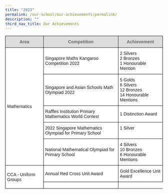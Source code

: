 ```yaml
---
title: "2023"
permalink: /our-school/our-achievements/permalink/
description: ""
third_nav_title: Our Achievements
---
```

<style type="text/css">
.tg  {border-collapse:collapse;border-spacing:0;}
.tg td{border-color:black;border-style:solid;border-width:1px;font-family:Arial, sans-serif;font-size:14px;
  overflow:hidden;padding:10px 5px;word-break:normal;}
.tg th{border-color:black;border-style:solid;border-width:1px;font-family:Arial, sans-serif;font-size:14px;
  font-weight:normal;overflow:hidden;padding:10px 5px;word-break:normal;}
.tg .tg-feqv{background-color:#DDD;color:#666;font-weight:bold;text-align:center;vertical-align:middle}
.tg .tg-zr06{background-color:#FFF;text-align:left;vertical-align:middle}
.tg .tg-ktyi{background-color:#FFF;text-align:left;vertical-align:top}
</style>
<table class="tg">
<thead>
  <tr>
    <th class="tg-feqv"><span style="color:#666;background-color:#DDD">Area</span></th>
    <th class="tg-feqv"><span style="color:#666;background-color:#DDD">Competition</span></th>
    <th class="tg-feqv"><span style="color:#666;background-color:#DDD">Achievement</span></th>
  </tr>
</thead>
<tbody>
  <tr>
    <td class="tg-zr06" rowspan="5">Mathematics</td>
    <td class="tg-zr06">Singapore Maths Kangaroo Competition 2022 </td>
    <td class="tg-zr06">2 Silvers<br>2 Bronzes<br>1 Honourable Mention</td>
  </tr>
  <tr>
    <td class="tg-zr06">Singapore and Asian Schools Math Olympiad 2022</td>
    <td class="tg-zr06">5 Golds<br>6 Silvers<br>12 Bronzes<br>14 Honourable Mentions</td>
  </tr>
  <tr>
    <td class="tg-zr06">Raffles Institution Primary Mathematics World Contest</td>
    <td class="tg-zr06">1 Distinction Award</td>
  </tr>
  <tr>
    <td class="tg-zr06">2022 Singapore Mathematics Olympiad for Primary School </td>
    <td class="tg-ktyi"><span style="background-color:initial">1 Silver  </span><br></td>
  </tr>
  <tr>
    <td class="tg-zr06">National Mathematical Olympiad for Primary School</td>
    <td class="tg-ktyi"><span style="background-color:initial">4 Silvers</span><br><span style="background-color:initial">10 Bronzes </span><br><span style="background-color:initial">6 Honourable Mentions</span></td>
  </tr>
  <tr>
    <td class="tg-zr06" rowspan="8">CCA - Uniform Groups</td>
    <td class="tg-zr06">Annual Red Cross Unit Award</td>
    <td class="tg-zr06">Gold Excellence Unit Award<br></td>
  </tr>
  <tr>
    <td class="tg-zr06"